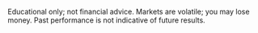 Educational only; not financial advice. Markets are volatile; you may lose money. Past performance is not indicative of future results.